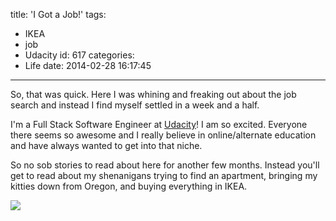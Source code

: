 title: 'I Got a Job!'
tags:
  - IKEA
  - job
  - Udacity
id: 617
categories:
  - Life
date: 2014-02-28 16:17:45
---

So, that was quick. Here I was whining and freaking out about the job search and instead I find myself settled in a week and a half.

I'm a Full Stack Software Engineer at [Udacity](http://udacity.com)! I am so excited. Everyone there seems so awesome and I really believe in online/alternate education and have always wanted to get into that niche.

So no sob stories to read about here for another few months. Instead you'll get to read about my shenanigans trying to find an apartment, bringing my kitties down from Oregon, and buying everything in IKEA.

![](http://res.cloudinary.com/leaena/image/upload/v1393632890/ikeajob_e6sta4.gif)